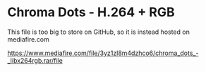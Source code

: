 # Chroma Dots - H.264 + RGB
This file is too big to store on GitHub, so it is instead hosted on mediafire.com

https://www.mediafire.com/file/3yz1zl8m4dzhco6/chroma_dots_-_libx264rgb.rar/file